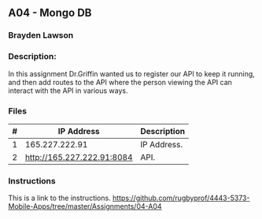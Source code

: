 ## A04 - Mongo DB
### Brayden Lawson
### Description:

In this assignment Dr.Griffin wanted us to register our API to keep it running, and then add routes to the API where the person viewing the
API can interact with the API in various ways.

### Files

|   #   | IP Address     | Description                      |
| :---: | -------- | -------------------------------- |
|   1   | 165.227.222.91 | IP Address. |
|   2   | http://165.227.222.91:8084 | API. |


### Instructions

This is a link to the instructions. https://github.com/rugbyprof/4443-5373-Mobile-Apps/tree/master/Assignments/04-A04



